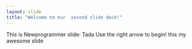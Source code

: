 ```yaml
---
layout: slide
title: "Welcome to our  second slide deck!"
---
```

This is Newprogrammer slide: Tada
Use the right arrow to begin!
this my awesome slide
